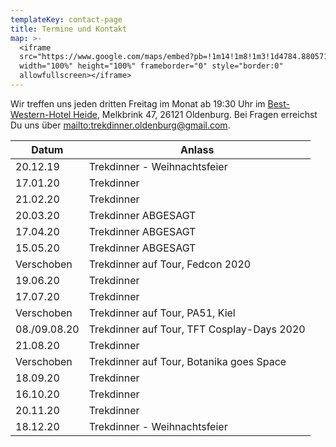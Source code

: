 ```yaml
---
templateKey: contact-page
title: Termine und Kontakt
map: >-
  <iframe
  src="https://www.google.com/maps/embed?pb=!1m14!1m8!1m3!1d4784.880571811187!2d8.202221!3d53.156139!3m2!1i1024!2i768!4f13.1!3m3!1m2!1s0x0%3A0xc8970fb1feaefc4c!2sBest+Western+Hotel+Heide+Oldenburg!5e0!3m2!1sen!2sus!4v1563031014541!5m2!1sen!2sus"
  width="100%" height="100%" frameborder="0" style="border:0"
  allowfullscreen></iframe>
---
```

Wir treffen uns jeden dritten Freitag im Monat ab 19:30 Uhr im [Best-Western-Hotel Heide](https://www.hotel-heide-oldenburg.de/), Melkbrink 47, 26121 Oldenburg. Bei Fragen erreichst Du uns über <mailto:trekdinner.oldenburg@gmail.com>.

| Datum        | Anlass                                     |
| ------------ | ------------------------------------------ |
| 20.12.19     | Trekdinner - Weihnachtsfeier               |
| 17.01.20     | Trekdinner                                 |
| 21.02.20     | Trekdinner                                 |
| 20.03.20     | Trekdinner ABGESAGT                        |
| 17.04.20     | Trekdinner  ABGESAGT                       |
| 15.05.20     | Trekdinner  ABGESAGT                       |
| Verschoben   | Trekdinner auf Tour, Fedcon 2020           |
| 19.06.20     | Trekdinner                                 |
| 17.07.20     | Trekdinner                                 |
| Verschoben   | Trekdinner auf Tour, PA51, Kiel            |
| 08./09.08.20 | Trekdinner auf Tour, TFT Cosplay-Days 2020 |
| 21.08.20     | Trekdinner                                 |
| Verschoben   | Trekdinner auf Tour, Botanika goes Space   |
| 18.09.20     | Trekdinner                                 |
| 16.10.20     | Trekdinner                                 |
| 20.11.20     | Trekdinner                                 |
| 18.12.20     | Trekdinner - Weihnachtsfeier               |
